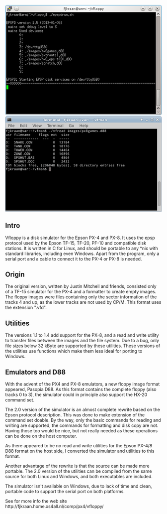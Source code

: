 <P ALIGN="CENTER"><IMG SRC="./vfloppyConsole.png"><IMG SRC="./vfreadDemo.png">
<H2>Intro</H2>
<P>Vfloppy is a disk simulator for the Epson PX-4 and PX-8. It uses the
 epsp protocol used by the Epson TF-15, TF-20, PF-10 and compatible disk
 stations. It is written in C for Linux, and should be portable to any *nix
 with standard libraries, including even Windows. Apart from the program, 
 only a serial port and a cable to connect it to the PX-4 or PX-8  is needed.

<H2>Origin</H2>
<P>The original version, written by Justin Mitchell and friends, consisted
only of a TF-15 simulator for the PX-4 and a formatter to create empty images. 
The floppy images were files containing only the sector information of the 
tracks 4 and up, as the lower tracks are not used by CP/M. This format uses 
the extension ".vfd".

<H2>Utilities</H2>

<P>The versions 1.1 to 1.4 add support for the PX-8, and a read and write 
utility to transfer files between the images and the file system. Due to a 
bug, only file sizes below 32 kByte are supported by these utilities.
These versions of the utilities use functions which make them less ideal 
for porting to Windows.

<H2>Emulators and D88</H2>

<P>With the advent of the PX4 and PX-8 emulators, a new floppy image format appeared, Pasopia D88. As this format contains the complete floppy (also tracks 0 to 3), the simulator could in principle also support the HX-20 command set.

<P>The 2.0 version of the simulator is an almost complete rewrite based on the Epson protocol description. This was done to make extension of the command set doable. By the way, only the basic commands for reading and writing are supported, the commands for formatting and disk copy are not. Having those too would be nice, but not really needed as these operations can be done on the host computer.

<P>As there appeared to be no read and write utilities for the Epson PX-4/8 D88 format on the host side, I converted the simulator and utilities to this format.

<P>Another advantage of the rewrite is that the source can be made more portable. The 2.0 version of the utilities can be compiled from the same source for both Linux and Windows, and both executables are included.

<P>The simulator isn't available on Windows, due to lack of time and clean, portable code to support the serial port on both platforms. 

<P>See for more info the web site http://fjkraan.home.xs4all.nl/comp/px4/vfloppy/